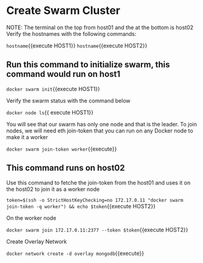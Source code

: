 # Create Swarm Cluster
NOTE: The terminal on the top from host01 and the at the bottom is host02 
Verify the hostnames with the following commands:

`hostname`{{execute HOST1}}
`hostname`{{execute HOST2}}

## Run this command to initialize swarm, this command would run on host1


`docker swarm init`{{execute HOST1}}

Verify the swarm status with the command below

`docker node ls`{{ execute HOST1}}

You will see that our swarm has only one node and that is the leader. To join nodes, we will need eth join-token that you can run on any Docker node to make it a worker

`docker swarm join-token worker`{{execute}}

## This command runs on host02

Use this command to fetche the join-token from the host01 and uses it on the host02 to join it as a worker node


`token=$(ssh -o StrictHostKeyChecking=no 172.17.0.11 "docker swarm join-token -q worker") && echo $token`{{execute HOST2}}

On the worker node

`docker swarm join 172.17.0.11:2377 --token $token`{{execute HOST2}}

Create Overlay Network

`docker network create -d overlay mongodb`{{execute}}

